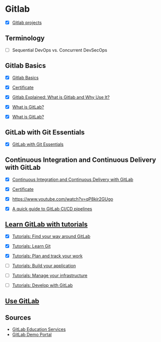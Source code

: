# Gitlab


- [x] [Gitlab projects](https://github.com/agcdtmr/automation/tree/main/gitlab)


## Terminology

- [ ] Sequential DevOps vs. Concurrent DevSecOps



## Gitlab Basics

- [x] [Gitlab Basics](https://www.linkedin.com/learning/learning-gitlab-14539757?trk=learning-topics_trending-courses_related-content-card&upsellOrderOrigin=default_guest_learning)
- [x] [Certificate](https://github.com/agcdtmr/automation/blob/main/CertificateOfCompletion_Learning%20GitLab.pdf)
- [x] [Gitlab Explained: What is Gitlab and Why Use It?](https://www.youtube.com/watch?v=bnF7f1zGpo4)
- [x] [What is GitLab?](https://www.youtube.com/watch?v=MqL6BMOySIQ)
- [x] [What is GitLab?](https://www.youtube.com/watch?v=0pOvg8QkKiw)


## GitLab with Git Essentials

- [x] [GitLab with Git Essentials](https://levelup.gitlab.com/courses/gitlab-with-git-essentials-s2)

## Continuous Integration and Continuous Delivery with GitLab

- [x] [Continuous Integration and Continuous Delivery with GitLab](https://www.linkedin.com/learning/continuous-integration-and-continuous-delivery-with-gitlab/learn-continuous-integration-and-delivery-with-gitlab)
- [x] [Certificate](https://github.com/agcdtmr/automation/blob/main/CertificateOfCompletion_Continuous%20Integration%20and%20Continuous%20Delivery%20with%20GitLab.pdf)
- [x] https://www.youtube.com/watch?v=qP8kir2GUgo
- [x] [A quick guide to GitLab CI/CD pipelines](https://about.gitlab.com/blog/2019/07/12/guide-to-ci-cd-pipelines/#:~:text=A%20GitLab%20pipeline%20executes%20several,same%20in%20a%20development%20environment.)


## [Learn GitLab with tutorials](https://docs.gitlab.com/ee/tutorials/)

- [x] [Tutorials: Find your way around GitLab](https://docs.gitlab.com/ee/tutorials/gitlab_navigation.html)
- [x] [Tutorials: Learn Git](https://docs.gitlab.com/ee/tutorials/learn_git.html)
- [x] [Tutorials: Plan and track your work](https://docs.gitlab.com/ee/tutorials/plan_and_track.html)
- [ ] [Tutorials: Build your application](https://docs.gitlab.com/ee/tutorials/build_application.html)
- [ ] [Tutorials: Manage your infrastructure](https://docs.gitlab.com/ee/tutorials/infrastructure.html)
- [ ] [Tutorials: Develop with GitLab](https://docs.gitlab.com/ee/tutorials/develop.html)



## [Use GitLab](https://docs.gitlab.com/ee/user/)

## Sources

- [GitLab Education Services](https://about.gitlab.com/services/education/)
- [GitLab Demo Portal](https://gitlabdemo.com/invite/30226e03-66f5-408c-b266-1870854238ac?token=7a20a101&type=normal)
